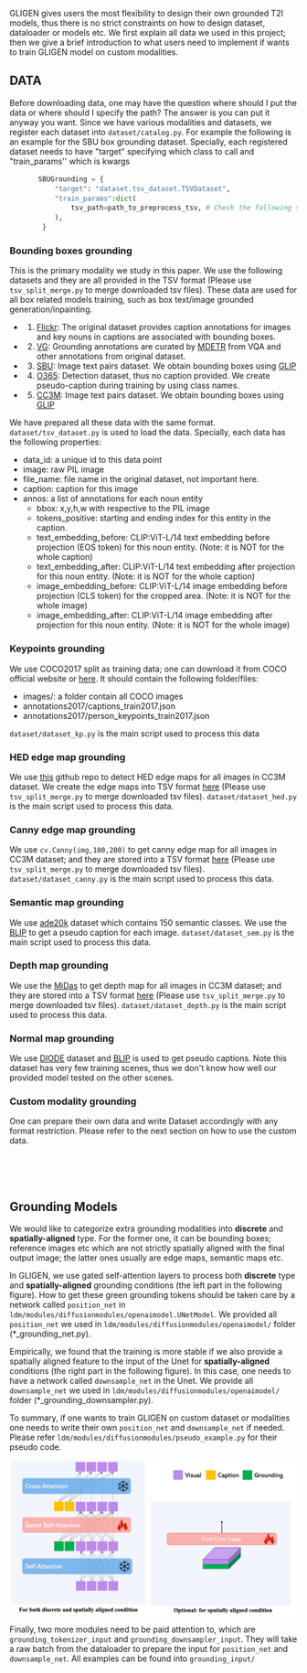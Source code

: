 GLIGEN gives users the most flexibility to design their own grounded T2I models, thus there is no strict constraints on how to design dataset, dataloader or models etc. We first explain all data we used in this project; then we give a brief introduction to what users need to implement if wants to train GLIGEN model on custom modalities.


## DATA 

Before downloading data, one may have the question where should I put the data or where should I specify the path? The answer is you can put it anyway you want. Since we have various modalities and datasets, we register each dataset into `dataset/catalog.py`. For example the following is an example for the SBU box grounding dataset. Specially, each registered dataset needs to have "target" specifying which class to call and "train_params'' which is kwargs

```python
       SBUGrounding = {   
           "target": "dataset.tsv_dataset.TSVDataset",
           "train_params":dict(
               tsv_path=path_to_preprocess_tsv, # Check the following section where we provide the tsv to download.  
           ),
        }
```

### Bounding boxes grounding 

This is the primary modality we study in this paper. We use the following datasets and they are all provided in the TSV format (Please use `tsv_split_merge.py` to merge downloaded tsv files). These data are used for all box related models training, such as box text/image grounded generation/inpainting. 



- 1) [Flickr](https://huggingface.co/datasets/gligen/flickr_tsv/tree/main): The original dataset provides caption annotations for images and key nouns in captions are associated with bounding boxes.  
- 2) [VG](https://huggingface.co/datasets/gligen/gqa_tsv/tree/main): Grounding annotations are curated by [MDETR](https://github.com/ashkamath/mdetr/blob/main/.github/pretrain.md) from VQA and other annotations from original dataset.  
- 3) [SBU](https://huggingface.co/datasets/gligen/sbu_tsv/tree/main): Image text pairs dataset. We obtain bounding boxes using [GLIP](https://github.com/microsoft/GLIP) 
- 4) [O365](#): Detection dataset, thus no caption provided. We create pseudo-caption during training by using class names. 
- 5) [CC3M](#): Image text pairs dataset. We obtain bounding boxes using [GLIP](https://github.com/microsoft/GLIP)  

We have prepared all these data with the same format. `dataset/tsv_dataset.py` is used to load the data. Specially, each data has the following properties: 

* data_id: a unique id to this data point 
* image: raw PIL image 
* file_name: file name in the original dataset, not important here. 
* caption: caption for this image 
* annos: a list of annotations for each noun entity
  * bbox: x,y,h,w with respective to the PIL image 
  * tokens_positive: starting and ending index for this entity in the caption. 
  * text_embedding_before: CLIP:ViT-L/14 text embedding before projection (EOS token) for this noun entity. (Note: it is NOT for the whole caption)
  * text_embedding_after: CLIP:ViT-L/14 text embedding after projection for this noun entity. (Note: it is NOT for the whole caption)
  * image_embedding_before: CLIP:ViT-L/14 image embedding before projection (CLS token) for the cropped area. (Note: it is NOT for the whole image)
  * image_embedding_after: CLIP:ViT-L/14 image embedding after projection for this noun entity. (Note: it is NOT for the whole image)



### Keypoints grounding 

We use COCO2017 split as training data; one can download it from COCO official website or [here](https://huggingface.co/datasets/gligen/coco_keypoint/tree/main). It should contain the following folder/files: 
* images/: a folder contain all COCO images 
* annotations2017/captions_train2017.json
* annotations2017/person_keypoints_train2017.json

`dataset/dataset_kp.py` is the main script used to process this data 


### HED edge map grounding 
We use [this](https://github.com/sniklaus/pytorch-hed) github repo to detect HED edge maps for all images in CC3M dataset. We create the edge maps into TSV format [here](#) (Please use `tsv_split_merge.py` to merge downloaded tsv files).  `dataset/dataset_hed.py` is the main script used to process this data. 

### Canny edge map grounding 
We use `cv.Canny(img,100,200)` to get canny edge map for all images in CC3M dataset; and they are stored into a TSV format [here](#) (Please use `tsv_split_merge.py` to merge downloaded tsv files). `dataset/dataset_canny.py` is the main script used to process this data. 


### Semantic map grounding 
We use [ade20k](https://groups.csail.mit.edu/vision/datasets/ADE20K/) dataset which contains 150 semantic classes. We use the [BLIP](https://github.com/salesforce/BLIP) to get a pseudo caption for each image. `dataset/dataset_sem.py` is the main script used to process this data. 

### Depth map grounding 
We use the [MiDas](https://github.com/isl-org/MiDaS) to get depth map for all images in CC3M dataset; and they are stored into a TSV format [here](#) (Please use `tsv_split_merge.py` to merge downloaded tsv files). `dataset/dataset_depth.py` is the main script used to process this data. 

### Normal map grounding 
We use [DIODE](https://diode-dataset.org/) dataset and [BLIP](https://github.com/salesforce/BLIP) is used to get pseudo captions. Note this dataset has very few training scenes, thus we don't know how well our provided model tested on the other scenes. 

### Custom modality grounding
One can prepare their own data and write Dataset accordingly with any format restriction. Please refer to the next section on how to use the custom data. 


<br>
<br>
<br>

## Grounding Models 
We would like to categorize extra grounding modalities into **discrete** and **spatially-aligned** type. For the former one, it can be bounding boxes; reference images etc which are not strictly spatially aligned with the final output image; the latter ones usually are edge maps, semantic maps etc.   

In GLIGEN, we use gated self-attention layers to process both **discrete** type and **spatially-aligned** grounding conditions (the left part in the following figure). How to get these green grounding tokens should be taken care by a network called `position_net` in `ldm/modules/diffusionmodules/openaimodel.UNetModel`. 
We provided all `position_net` we used in `ldm/modules/diffusionmodules/openaimodel/` folder (*_grounding_net.py).    


Empirically, we found that the training is more stable if we also provide a spatially aligned feature to the input of the Unet for **spatially-aligned** conditions (the right part in the following figure). In this case, one needs to have a network called `downsample_net` in the Unet. 
We provide all `downsample_net` we used in `ldm/modules/diffusionmodules/openaimodel/` folder (*_grounding_downsampler.py).   

To summary, if one wants to train GLIGEN on custom dataset or modalities one needs to write their own `position_net` and `downsample_net` if needed. Please refer `ldm/modules/diffusionmodules/pseudo_example.py` for their pseudo code. 


<p align="center">
<img src='gatedSA_first_conv.jpeg' align="middle" width=600>
</p>

Finally, two more modules need to be paid attention to, which are `grounding_tokenizer_input` and `grounding_downsampler_input`. They will take a raw batch from the dataloader to prepare the input for `position_net` and `downsample_net`. All examples can be found into `grounding_input/` 

